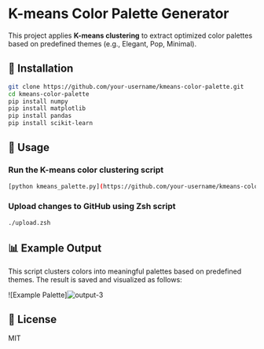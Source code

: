 
# K-means Color Palette Generator

This project applies **K-means clustering** to extract optimized color palettes based on predefined themes (e.g., Elegant, Pop, Minimal).

## 🚀 Installation
```sh
git clone https://github.com/your-username/kmeans-color-palette.git
cd kmeans-color-palette
pip install numpy
pip install matplotlib
pip install pandas
pip install scikit-learn

```

## 📌 Usage
### Run the K-means color clustering script
```sh
[python kmeans_palette.py](https://github.com/your-username/kmeans-color-palette.git)
```

### Upload changes to GitHub using Zsh script
```sh
./upload.zsh
```

## 📊 Example Output
This script clusters colors into meaningful palettes based on predefined themes. The result is saved and visualized as follows:

![Example Palette]![output-3](https://github.com/user-attachments/assets/67a26d6b-f40d-4c1d-85e4-b229dca5d5b0)


## 📜 License
MIT
